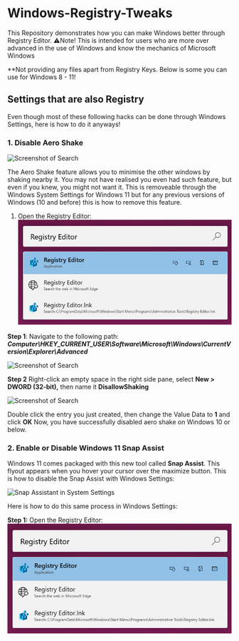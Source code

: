 # Windows-Registry-Tweaks
This Repository demonstrates how you can make Windows better through Registry Editor. 
	⚠️Note! This is intended for users who are more over advanced in the use of Windows and know the mechanics of Microsoft Windows

**Not providing any files apart from Registry Keys. Below is some you can use for Windows 8 - 11!

## Settings that are also Registry
Even though most of these following hacks can be done through Windows Settings, here is how to do it anyways!

### **1. Disable Aero Shake**

   ![Screenshot of Search](https://github.com/jerfer1111/Windows-Registry-Tweaks/blob/main/disable_aero_shake_attached_screenshots/Disable%20Aero%20Shake%20Picture%201.png?raw=true)
   
   The Aero Shake feature allows you to minimise the other windows by shaking nearby it. You may not have realised you even had such feature, but even if you knew, you might not want it. This is removeable through the Windows System Settings for Windows 11 but for any previous versions of Windows (10 and before) this is how to remove this feature.

   1. Open the Registry Editor:
     ![Screenshot of Search](disable_aero_shake_attached_screenshots/registry_editor_search.png)

**Step 1**: Navigate to the following path:
	***Computer\HKEY_CURRENT_USER\Software\Microsoft\Windows\CurrentVersion\Explorer\Advanced***

 ![Screenshot of Search](https://github.com/jerfer1111/Windows-Registry-Tweaks/blob/main/disable_aero_shake_attached_screenshots/Disable%20Aero%20Shake%20Picture%202.png?raw=true)

 **Step 2** Right-click an empty space in the right side pane, select **New > DWORD (32-bit),** then name it **DisallowShaking**

 ![Screenshot of Search](https://github.com/jerfer1111/Windows-Registry-Tweaks/blob/main/disable_aero_shake_attached_screenshots/Disable%20Aero%20Shake%20Video%204.gif?raw=true)

 Double click the entry you just created, then change the Value Data to **1** and click **OK**
	Now, you have successfully disabled aero shake on Windows 10 or below.

### **2. Enable or Disable Windows 11 Snap Assist**

Windows 11 comes packaged with this new tool called **Snap Assist**. This flyout appears when you hover your cursor over the maximize button. This is how to disable the Snap Assist with Windows Settings:

![Snap Assistant in System Settings](https://github.com/jerfer1111/Windows-Registry-Tweaks/blob/main/disable_aero_shake_attached_screenshots/Enable%20or%20Disable%20Win11%20Snap%20Assist%202.png?raw=true)

Here is how to do this same process in Windows Settings:

**Step 1:** Open the Registry Editor:
     ![Screenshot of Search](disable_aero_shake_attached_screenshots/registry_editor_search.png)

